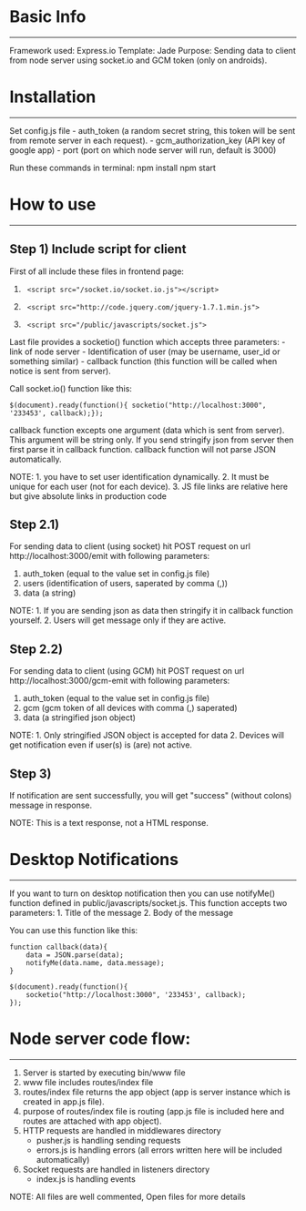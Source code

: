 # Basic Info
--------------
Framework used: Express.io
Template: Jade
Purpose: Sending data to client from node server using socket.io and GCM token (only on androids).

# Installation
--------------
Set config.js file
	- auth_token (a random secret string, this token will be sent from remote server in each request).
	- gcm_authorization_key (API key of google app)
	- port (port on which node server will run, default is 3000)

Run these commands in terminal:
	npm install
	npm start


# How to use
----------
Step 1) Include script for client
-----

First of all include these files in frontend page:

1. 		<script src="/socket.io/socket.io.js"></script>
2. 		<script src="http://code.jquery.com/jquery-1.7.1.min.js">
3. 		<script src="/public/javascripts/socket.js"> 

Last file provides a socketio() function which accepts three parameters:
	- link of node server
	- Identification of user (may be username, user_id or something similar)
	- callback function (this function will be called when notice is sent from server).

Call socket.io() function like this:

	$(document).ready(function(){ socketio("http://localhost:3000", '233453', callback);});

callback function excepts one argument (data which is sent from server). 
This argument will be string only. If you send stringify json from server then first parse it in callback function.
callback function will not parse JSON automatically.

NOTE: 
	1. you have to set user identification dynamically. 
	2. It must be unique for each user (not for each device).
	3. JS file links are relative here but give absolute links in production code

Step 2.1)
----------
For sending data to client (using socket) hit POST request on url http://localhost:3000/emit with following parameters:
1. auth_token (equal to the value set in config.js file)
2. users (identification of users, saperated by comma (,))
3. data (a string)

NOTE: 
	1. If you are sending json as data then stringify it in callback function yourself.
	2. Users will get message only if they are active.

Step 2.2)
----------
For sending data to client (using GCM) hit POST request on url http://localhost:3000/gcm-emit with following parameters:
1) auth_token (equal to the value set in config.js file)
2) gcm (gcm token of all devices with comma (,) saperated)
3) data (a stringified json object)

NOTE:
	1. Only stringified JSON object is accepted for data
	2. Devices will get notification even if user(s) is (are) not active.

Step 3)
----------
If notification are sent successfully, you will get "success" (without colons) message in response.

NOTE: This is a text response, not a HTML response.

# Desktop Notifications
----------
If you want to turn on desktop notification then you can use notifyMe() function defined in public/javascripts/socket.js.
This function accepts two parameters: 
	1. Title of the message
	2. Body of the message

You can use this function like this:
 
	function callback(data){
		data = JSON.parse(data);
		notifyMe(data.name, data.message);
	}

	$(document).ready(function(){ 
		socketio("http://localhost:3000", '233453', callback);
	});

# Node server code flow:
--------
1. Server is started by executing bin/www file
2. www file includes routes/index file
3. routes/index file returns the app object (app is server instance which is created in app.js file).
4. purpose of routes/index file is routing (app.js file is included here and routes are attached with app object).
5. HTTP requests are handled in middlewares directory
	- pusher.js is handling sending requests
	- errors.js is handling errors (all errors written here will be included automatically)
6. Socket requests are handled in listeners directory
	- index.js is handling events

NOTE: All files are well commented, Open files for more details